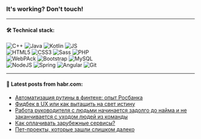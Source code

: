### It's working? Don't touch!

---

#### 🛠️ Technical stack:

![C++](https://img.shields.io/badge/C++-informational?logo=c%2B%2B&style=flat&logoColor=white&color=9C033A)
![Java](https://img.shields.io/badge/Java-informational?logo=java&style=flat&logoColor=white&color=007396)
![Kotlin](https://img.shields.io/badge/Kotlin-informational?logo=Kotlin&style=flat&logoColor=white&color=0095D5)
![JS](https://img.shields.io/badge/JS-informational?logo=javaScript&style=flat&logoColor=black&color=F7Df1E) <br>
![HTML5](https://img.shields.io/badge/HTML5-informational?logo=html5&style=flat&logoColor=white&color=E34F26)
![CSS3](https://img.shields.io/badge/CSS3-informational?logo=css3&style=flat&logoColor=white&color=157286)
![Sass](https://img.shields.io/badge/Saas-informational?logo=sass&style=flat&logoColor=white&color=hotpink)
![PHP](https://img.shields.io/badge/PHP-informational?logo=php&style=flat&logoColor=white&color=777BB4) <br>
![WebPAck](https://img.shields.io/badge/WebPack-informational?logo=webPack&style=flat&logoColor=white&color=FF6F00)
![Bootstrap](https://img.shields.io/badge/Bootstrap-informational?logo=Bootstrap&style=flat&logoColor=white&color=7952B3)
![MySQL](https://img.shields.io/badge/MySQL-informational?logo=MySQL&style=flat&logoColor=white&color=00f) <br>
![NodeJS](https://img.shields.io/badge/NodeJS-informational?logo=node.js&style=flat&logoColor=white&color=43853D)
![Spring](https://img.shields.io/badge/Spring-informational?logo=Spring&style=flat&logoColor=white&color=0A9EDC)
![Angular](https://img.shields.io/badge/Vue-informational?logo=vue.js&style=flat&logoColor=white&color=red)
![Git](https://img.shields.io/badge/Git-informational?logo=git&style=flat&logoColor=white&color=darkorange)

___

#### 💬 Latest posts from habr.com:

<!-- BLOG-POST-LIST:START -->
- [Автоматизация рутины в финтехе: опыт Росбанка](https://habr.com/ru/post/658665/?utm_source=habrahabr&utm_medium=rss&utm_campaign=658665)
- [Фидбек в UX или как вытащить на свет истину](https://habr.com/ru/post/658659/?utm_source=habrahabr&utm_medium=rss&utm_campaign=658659)
- [Работа руководителя с людьми начинается задолго до найма и не заканчивается с уходом людей из команды](https://habr.com/ru/post/658015/?utm_source=habrahabr&utm_medium=rss&utm_campaign=658015)
- [Как оплачивать зарубежные сервисы?](https://habr.com/ru/post/658649/?utm_source=habrahabr&utm_medium=rss&utm_campaign=658649)
- [Пет-проекты, которые зашли слишком далеко](https://habr.com/ru/post/658551/?utm_source=habrahabr&utm_medium=rss&utm_campaign=658551)
<!-- BLOG-POST-LIST:END -->
